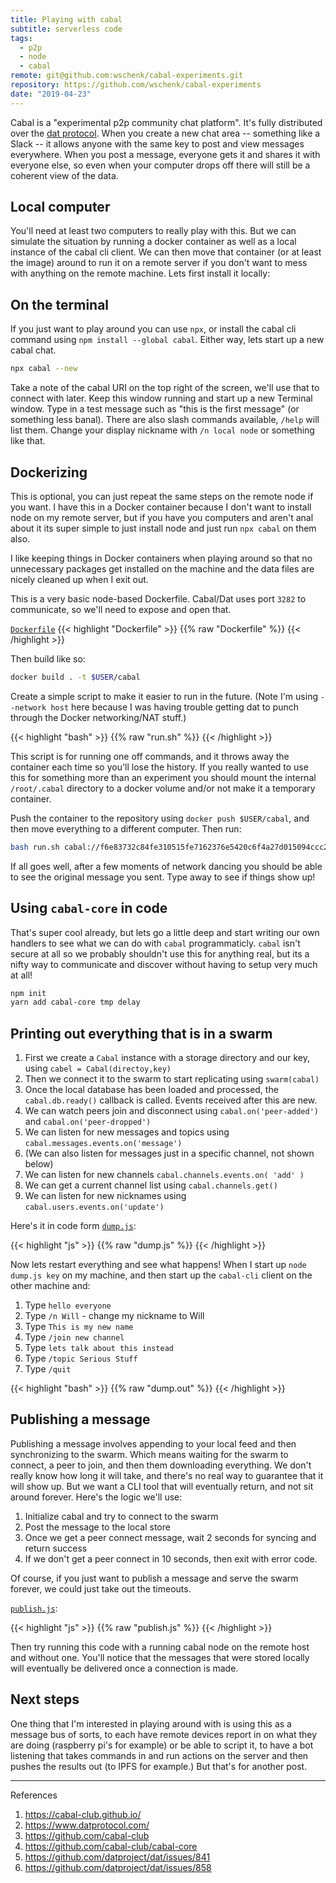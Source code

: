 ```yaml
---
title: Playing with cabal
subtitle: serverless code
tags:
  - p2p
  - node
  - cabal
remote: git@github.com:wschenk/cabal-experiments.git
repository: https://github.com/wschenk/cabal-experiments
date: "2019-04-23"
---
```


Cabal is a "experimental p2p community chat platform".  It's fully distributed over the [dat protocol](https://www.datprotocol.com/).  When you create a new chat area -- something like a Slack -- it allows anyone with the same key to post and view messages everywhere.  When you post a message, everyone gets it and shares it with everyone else, so even when your computer drops off there will still be a coherent view of the data.

## Local computer

You'll need at least two computers to really play with this.  But we can simulate the situation by running a docker container as well as a local instance of the cabal cli client.  We can then move that container (or at least the image) around to run it on a remote server if you don't want to mess with anything on the remote machine.  Lets first install it locally:

## On the terminal

If you just want to play around you can use `npx`, or install the cabal cli command using `npm install --global cabal`.  Either way, lets start up a new cabal chat.

```bash
npx cabal --new
```

Take a note of the cabal URI on the top right of the screen, we'll use that to connect with later.  Keep this window running and start up a new Terminal window.  Type in a test message such as "this is the first message" (or something less banal).  There are also slash commands available, `/help` will list them.  Change your display nickname with `/n local node` or something like that.

## Dockerizing

This is optional, you can just repeat the same steps on the remote node if you want.  I have this in a Docker container because I don't want to install node on my remote server, but if you have you computers and aren't anal about it its super simple to just install node and just run `npx cabal` on them also.

I like keeping things in Docker containers when playing around so that no unnecessary packages get installed on the machine and the data files are nicely cleaned up when I exit out.

This is a very basic node-based Dockerfile.  Cabal/Dat uses port `3282` to communicate, so we'll need to expose and open that.

[`Dockerfile`](Dockerfile)
{{< highlight "Dockerfile" >}}
{{% raw "Dockerfile" %}}
{{< /highlight >}}

Then build like so:

```bash
docker build . -t $USER/cabal
```

Create a simple script to make it easier to run in the future.  (Note I'm using `--network host` here because I was having trouble getting dat to punch through the Docker networking/NAT stuff.)

{{< highlight "bash" >}}
{{% raw "run.sh" %}}
{{< /highlight >}}

This script is for running one off commands, and it throws away the container each time so you'll lose the history.  If you really wanted to use this for something more than an experiment you should mount the internal `/root/.cabal` directory to a docker volume and/or not make it a temporary container.

Push the container to the repository using `docker push $USER/cabal`, and then move everything to a different computer.  Then run:

```bash
bash run.sh cabal://f6e83732c84fe310515fe7162376e5420c6f4a27d015094ccc22be658b62d3c8
```

If all goes well, after a few moments of network dancing you should be able to see the original message you sent.  Type away to see if things show up!

## Using `cabal-core` in code

That's super cool already, but lets go a little deep and start writing our own handlers to see what we can do with `cabal` programmaticly.  `cabal` isn't secure at all so we probably shouldn't use this for anything real, but its a nifty way to communicate and discover without having to setup very much at all!

```bash
npm init
yarn add cabal-core tmp delay
```

## Printing out everything that is in a swarm

1. First we create a `Cabal` instance with a storage directory and our key, using `cabel = Cabal(directoy,key)`
2. Then we connect it to the swarm to start replicating using `swarm(cabal)`
3. Once the local database has been loaded and processed, the `cabal.db.ready()` callback is called.  Events received after this are new.
4. We can watch peers join and disconnect using `cabal.on('peer-added')` and `cabal.on('peer-dropped')`
5. We can listen for new messages and topics using `cabal.messages.events.on('message')`
6. (We can also listen for messages just in a specific channel, not shown below)
7. We can listen for new channels `cabal.channels.events.on( 'add' )`
8. We can get a current channel list using `cabal.channels.get()`
9. We can listen for new nicknames using `cabal.users.events.on('update')`

Here's it in code form [`dump.js`](read.js):

{{< highlight "js" >}}
{{% raw "dump.js" %}}
{{< /highlight >}}

Now lets restart everything and see what happens!  When I start up `node dump.js key` on my machine, and then start up the `cabal-cli` client on the other machine and:

1. Type `hello everyone`
2. Type `/n Will` - change my nickname to Will
3. Type `This is my new name`
4. Type `/join new channel`
5. Type `lets talk about this instead`
6. Type `/topic Serious Stuff`
7. Type `/quit`

{{< highlight "bash" >}}
{{% raw "dump.out" %}}
{{< /highlight >}}

## Publishing a message

Publishing a message involves appending to your local feed and then synchronizing to the swarm.  Which means waiting for the swarm to connect, a peer to join, and then them downloading everything.  We don't really know how long it will take, and there's no real way to guarantee that it will show up.  But we want a CLI tool that will eventually return, and not sit around forever.  Here's the logic we'll use:

1. Initialize cabal and try to connect to the swarm
2. Post the message to the local store
3. Once we get a peer connect message, wait 2 seconds for syncing and return success
4. If we don't get a peer connect in 10 seconds, then exit with error code.

Of course, if you just want to publish a message and serve the swarm forever, we could just take out the timeouts.

[`publish.js`](publish.js):

{{< highlight "js" >}}
{{% raw "publish.js" %}}
{{< /highlight >}}

Then try running this code with a running cabal node on the remote host and without one.  You'll notice that the messages that were stored locally will eventually be delivered once a connection is made.

## Next steps

One thing that I'm interested in playing around with is using this as a message bus of sorts, to each have remote devices report in on what they are doing (raspberry pi's for example) or be able to script it, to have a bot listening that takes commands in and run actions on the server and then pushes the results out (to IPFS for example.)  But that's for another post.

---

References

1. https://cabal-club.github.io/
1. https://www.datprotocol.com/
1. https://github.com/cabal-club
1. https://github.com/cabal-club/cabal-core
1. https://github.com/datproject/dat/issues/841
1. https://github.com/datproject/dat/issues/858

